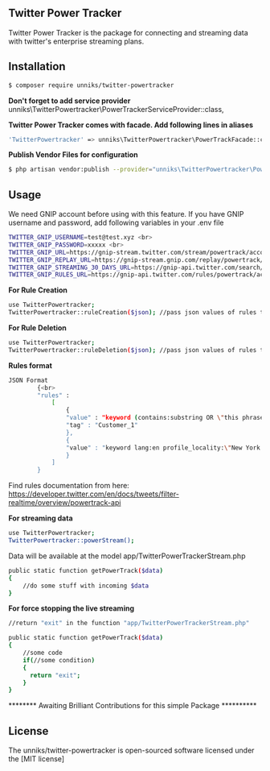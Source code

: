 
## Twitter Power Tracker

Twitter Power Tracker is the package for connecting and streaming data with twitter's enterprise streaming plans.

## Installation

```sh
$ composer require unniks/twitter-powertracker
```

**Don't forget to add service provider**
unniks\TwitterPowertracker\PowerTrackerServiceProvider::class,

**Twitter Power Tracker comes with facade. Add following lines in aliases**
```sh
'TwitterPowertracker' => unniks\TwitterPowertracker\PowerTrackFacade::class,
```

**Publish Vendor Files for configuration** 
```sh
$ php artisan vendor:publish --provider="unniks\TwitterPowertracker\PowerTrackerServiceProvider"
```

## Usage

We need GNIP account before using with this feature. If you have GNIP username and password, add following variables in your .env file

```sh
TWITTER_GNIP_USERNAME=test@test.xyz <br>
TWITTER_GNIP_PASSWORD=xxxxx <br>
TWITTER_GNIP_URL=https://gnip-stream.twitter.com/stream/powertrack/accounts/{username}/publishers/twitter/{variable}.json <br>
TWITTER_GNIP_REPLAY_URL=https://gnip-stream.gnip.com/replay/powertrack/accounts/{username}/publishers/twitter/{variabale}.json <br>
TWITTER_GNIP_STREAMING_30_DAYS_URL=https://gnip-api.twitter.com/search/30day/accounts/{username}/{variabale}.json <br>
TWITTER_GNIP_RULES_URL=https://gnip-api.twitter.com/rules/powertrack/accounts/{username}/publishers/twitter/{variabale}.json 
```


**For Rule Creation** 
```sh
use TwitterPowertracker; 
TwitterPowertracker::ruleCreation($json); //pass json values of rules to create
```


**For Rule Deletion** 
```sh
use TwitterPowertracker;
TwitterPowertracker::ruleDeletion($json); //pass json values of rules to delete
```

**Rules format**

```sh
JSON Format 
        {<br>
        "rules" :
            [
                {
                "value" : "keyword (contains:substring OR \"this phrase\")",
                "tag" : "Customer_1"
                },
                {
                "value" : "keyword lang:en profile_locality:\"New York City\""
                }
            ]
        }
```

Find rules documentation from here: https://developer.twitter.com/en/docs/tweets/filter-realtime/overview/powertrack-api

**For streaming data**
```sh
use TwitterPowertracker; 
TwitterPowertracker::powerStream();
```
Data will be available at the model app/TwitterPowerTrackerStream.php

```sh
public static function getPowerTrack($data)
{
    //do some stuff with incoming $data
}
```

**For force stopping the live streaming**

```sh
//return "exit" in the function "app/TwitterPowerTrackerStream.php"

public static function getPowerTrack($data)
{
    //some code
    if(//some condition)
    {
      return "exit";
    }
}
```

******** Awaiting Brilliant Contributions for this simple Package **********

## License

The unniks/twitter-powertracker is open-sourced software licensed under the [MIT license]
